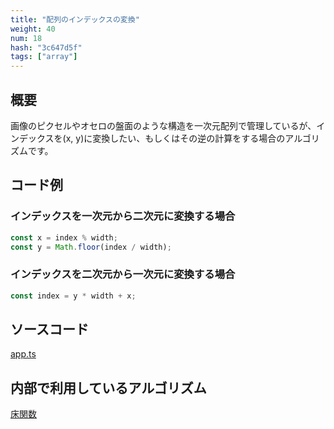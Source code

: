 ```yaml
---
title: "配列のインデックスの変換"
weight: 40
num: 18
hash: "3c647d5f"
tags: ["array"]
---
```


## 概要

画像のピクセルやオセロの盤面のような構造を一次元配列で管理しているが、インデックスを(x, y)に変換したい、もしくはその逆の計算をする場合のアルゴリズムです。

## コード例

### インデックスを一次元から二次元に変換する場合

```typescript
const x = index % width;
const y = Math.floor(index / width);
```

### インデックスを二次元から一次元に変換する場合

```typescript
const index = y * width + x;
```

## ソースコード

[app.ts](./static/code/3c647d5f/app.ts)

## 内部で利用しているアルゴリズム

[床関数](/0fd2eac9/)
